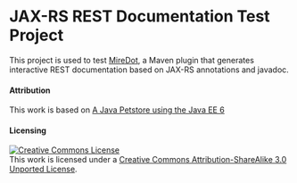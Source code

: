 JAX-RS REST Documentation Test Project
================

This project is used to test <a href="http://www.miredot.com">MireDot</a>, a Maven plugin that generates interactive 
REST documentation based on JAX-RS annotations and javadoc.


#### Attribution

This work is based on <a href="https://github.com/agoncal/agoncal-application-petstore-ee6">A Java Petstore using the Java EE 6</a>


#### Licensing

<a rel="license" href="http://creativecommons.org/licenses/by-sa/3.0/"><img alt="Creative Commons License" style="border-width:0" src="http://i.creativecommons.org/l/by-sa/3.0/88x31.png" /></a><br />This work is licensed under a <a rel="license" href="http://creativecommons.org/licenses/by-sa/3.0/">Creative Commons Attribution-ShareAlike 3.0 Unported License</a>.
